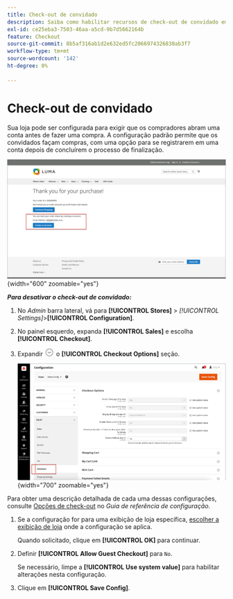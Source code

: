 ```yaml
---
title: Check-out de convidado
description: Saiba como habilitar recursos de check-out de convidado em sua loja.
exl-id: ce25eba3-7503-46aa-a5cd-9b7d5662164b
feature: Checkout
source-git-commit: 8b5af316ab1d2e632ed5fc2066974326830ab3f7
workflow-type: tm+mt
source-wordcount: '142'
ht-degree: 0%

---
```


# Check-out de convidado

Sua loja pode ser configurada para exigir que os compradores abram uma conta antes de fazer uma compra. A configuração padrão permite que os convidados façam compras, com uma opção para se registrarem em uma conta depois de concluírem o processo de finalização.

![A loja Luma exibe Check-out como Convidado](./assets/storefront-checkout-as-guest.png){width="600" zoomable="yes"}

**_Para desativar o check-out de convidado:_**

1. No _Admin_ barra lateral, vá para **[!UICONTROL Stores]** > _[!UICONTROL Settings]_>**[!UICONTROL Configuration]**.

1. No painel esquerdo, expanda **[!UICONTROL Sales]** e escolha **[!UICONTROL Checkout]**.

1. Expandir ![Seletor de expansão](../assets/icon-display-expand.png) o **[!UICONTROL Checkout Options]** seção.

   ![As opções de check-out foram expandidas na página de configuração](./assets/checkout-checkout-options.png){width="700" zoomable="yes"}

Para obter uma descrição detalhada de cada uma dessas configurações, consulte [Opções de check-out](../configuration-reference/sales/checkout.md#checkout-options) no _Guia de referência de configuração_.

1. Se a configuração for para uma exibição de loja específica, [escolher a exibição de loja](../configuration-reference/scope-change.md#set-the-scope) onde a configuração se aplica.

   Quando solicitado, clique em **[!UICONTROL OK]** para continuar.

1. Definir **[!UICONTROL Allow Guest Checkout]** para `No`.

   Se necessário, limpe a **[!UICONTROL Use system value]** para habilitar alterações nesta configuração.

1. Clique em **[!UICONTROL Save Config]**.
